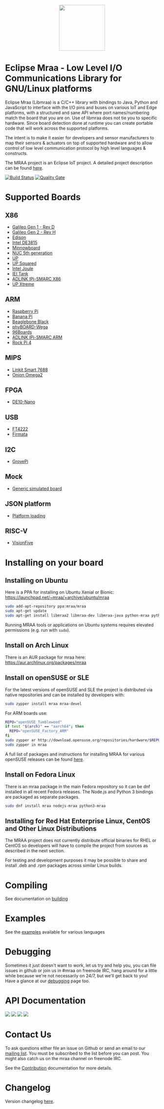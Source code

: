 <p align="center">
  <img src="http://iotdk.intel.com/misc/logos/mraa.png" height="150px" width="auto" algt="Mraa Logo"/>
</p>

Eclipse Mraa - Low Level I/O Communications Library for GNU/Linux platforms
===========================================================================

Eclipse Mraa (Libmraa) is a C/C++ library with bindings to Java, Python and JavaScript
to interface with the I/O pins and buses on various IoT and Edge platforms, with a
structured and sane API where port names/numbering match the board that you are on.
Use of libmraa does not tie you to specific hardware. Since board detection done at
runtime you can create portable code that will work across the supported platforms.

The intent is to make it easier for developers and sensor manufacturers to map
their sensors & actuators on top of supported hardware and to allow control of
low level communication protocol by high level languages & constructs.

The MRAA project is an Eclipse IoT project. A detailed project description can be found [here](https://projects.eclipse.org/proposals/eclipse-mraa).

[![Build Status](https://travis-ci.org/intel-iot-devkit/mraa.svg?branch=master)](https://travis-ci.org/intel-iot-devkit/mraa) [![Quality Gate](https://sonarcloud.io/api/project_badges/measure?project=mraa-master&metric=alert_status)](https://sonarcloud.io/dashboard?id=mraa-master)

Supported Boards
================

X86
---
* [Galileo Gen 1 - Rev D](../master/docs/galileorevd.md)
* [Galileo Gen 2 - Rev H](../master/docs/galileorevh.md)
* [Edison](../master/docs/edison.md)
* [Intel DE3815](../master/docs/intel_de3815.md)
* [Minnowboard](../master/docs/minnow_max.md)
* [NUC 5th generation](../master/docs/intel_nuc5.md)
* [UP](../master/docs/up.md)
* [UP Squared](../master/docs/up2.md)
* [Intel Joule](../master/docs/joule.md)
* [IEI Tank](../master/docs/iei-tank.md)
* [ADLINK IPi-SMARC X86](../master/docs/adlink_ipi_x86.md)
* [UP Xtreme](../master/docs/up_xtreme.md)

ARM
---
* [Raspberry Pi](../master/docs/raspberry_pi.md)
* [Banana Pi](../master/docs/banana_pi.md)
* [Beaglebone Black](../master/docs/beaglebone.md)
* [phyBOARD-Wega](../master/docs/phyboard-wega.md)
* [96Boards](../master/docs/96boards.md)
* [ADLINK IPi-SMARC ARM](../master/docs/adlink_ipi_arm.md)
* [Rock Pi 4](../master/docs/rockpi4.md)

MIPS
---
* [Linkit Smart 7688](../master/docs/linkit_7688.md)
* [Onion Omega2](../master/docs/omega2.md)

FPGA
----
* [DE10-Nano](../master/docs/de_nano_soc.md)

USB
---
* [FT4222](../master/docs/ftdi_ft4222.md)
* [Firmata](../master/docs/firmata.md)

I2C
---
* [GrovePi](../master/docs/grovepi.md)

Mock
----
* [Generic simulated board](../master/docs/mock.md)

JSON platform
----
* [Platform loading](../master/docs/jsonplatform.md)

RISC-V
----
* [VisionFive](../master/docs/visionfive.md)

Installing on your board
========================

Installing on Ubuntu
--------------------

Here is a PPA for installing on Ubuntu Xenial or Bionic:
https://launchpad.net/~mraa/+archive/ubuntu/mraa

```bash
sudo add-apt-repository ppa:mraa/mraa
sudo apt-get update
sudo apt-get install libmraa2 libmraa-dev libmraa-java python-mraa python3-mraa node-mraa mraa-tools
```

Running MRAA tools or applications on Ubuntu systems requires elevated permissions
(e.g. run with `sudo`).

Install on Arch Linux
---------------------

There is an AUR package for mraa here: https://aur.archlinux.org/packages/mraa

Install on openSUSE or SLE
---------------------------

For the latest versions of openSUSE and SLE the project is distributed via
native repositories and can be installed by developers with:

```bash
sudo zypper install mraa mraa-devel
```

For ARM boards use:

```bash
REPO="openSUSE_Tumbleweed"
if test "$(arch)" == "aarch64"; then
  REPO="openSUSE_Factory_ARM"
fi
sudo zypper ar http://download.opensuse.org/repositories/hardware/$REPO/hardware.repo
sudo zypper in mraa
```

A full list of packages and instructions for installing MRAA for various openSUSE releases
can be found [here](https://software.opensuse.org/package/mraa).

Install on Fedora Linux
-----------------------

There is an mraa package in the main Fedora repository so it can be dnf installed
in all recent Fedora releases. The Node.js and Python 3 bindings are packaged as
separate packages.

```bash
sudo dnf install mraa nodejs-mraa python3-mraa
```

Installing for Red Hat Enterprise Linux, CentOS and Other Linux Distributions
---------------------------

The MRAA project does not currently distribute official binaries for RHEL
or CentOS so developers will have to compile the project from sources as
described in the next section.

For testing and development purposes it may be possible to share and install
.deb and .rpm packages across similar Linux builds.

Compiling
=========

See documentation on [building](../master/docs/building.md)

Examples
========

See the [examples](../../tree/master/examples) available for various languages

Debugging
=========

Sometimes it just doesn't want to work, let us try and help you, you can file
issues in github or join us in #mraa on freenode IRC, hang around for a little
while because we're not necessarily on 24/7, but we'll get back to you! Have a
glance at our [debugging](../master/docs/debugging.md) page too.

API Documentation
=================

<a href="http://c.mraa.io"><img src="http://iotdk.intel.com/misc/logos/c++.png"/></a>
<a href="http://java.mraa.io"><img src="http://iotdk.intel.com/misc/logos/java.png"/></a>
<a href="http://py.mraa.io"><img src="http://iotdk.intel.com/misc/logos/python.png"/></a>
<a href="http://js.mraa.io"><img src="http://iotdk.intel.com/misc/logos/node.png"/></a>

Contact Us
==========

To ask questions either file an issue on Github or send an email to our
[mailing list](https://accounts.eclipse.org/mailing-list/mraa-dev).
You must be subscribed to the list before you can post.
You might also catch us on the mraa channel on freenode IRC.

See the [Contribution](CONTRIBUTING.md) documentation for more details.

Changelog
=========

Version changelog [here](docs/changelog.md).
